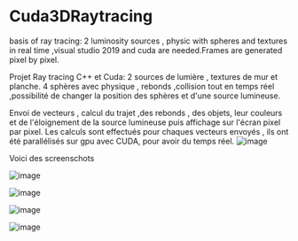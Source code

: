 # Cuda3DRaytracing
basis of ray tracing:  2 luminosity sources , physic with spheres and textures in real time ,visual studio 2019 and cuda are needed.Frames are generated pixel by pixel.

Projet Ray tracing C++ et Cuda:
2 sources de lumière , textures de mur et planche.
4 sphères avec physique , rebonds ,collision  tout en temps réel 
,possibilité de changer la position des sphères et d'une source lumineuse.

Envoi de vecteurs , calcul du trajet ,des rebonds , des objets, leur couleurs et de l'éloignement de la source lumineuse puis affichage sur l'écran pixel par pixel.
Les calculs sont effectués pour chaques vecteurs envoyés , ils ont été parallélisés sur gpu avec CUDA, pour avoir du temps réel.
![image](https://user-images.githubusercontent.com/56161715/131219224-60e7fe10-ec03-49f1-b1ba-00d7f926b815.png)
 
 Voici des screenschots

![image](https://user-images.githubusercontent.com/56161715/131216679-b8eb0f9c-3590-4fa5-b0f5-e7d0a9b47782.png)

![image](https://user-images.githubusercontent.com/56161715/131216704-57fdb39e-da52-4357-a798-baa1a3d7b8a1.png)

![image](https://user-images.githubusercontent.com/56161715/131217185-3d329b8b-ae35-4ee8-b4b5-9edc1e6c2372.png)

![image](https://user-images.githubusercontent.com/56161715/131218808-8df05011-0b03-4ba6-ba93-572e48f897d1.png)
